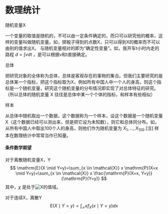 # 数理统计

随机变量X

一个变量的取值是随机的，不可以由一定条件确定的，而只可以研究他的概率，这样的变量叫做随机变量。如，掷骰子得到的点数X，只可以得到X的概率而不可以由别的值求出X。
与随机变量相对的即为“确定性变量”。如，我开车t小时内走的路程 $d=\int vdt$ ，是可以根据v和t直接确定。

总体

把研究对象的全体称为总体，总体是客观存在的事物的集合。但我们主要研究的是总体某一个指标，把这个指标取为X，例如所有中国人中一个人的身高，则这个指标是一个随机变量，研究这个随机变量的分布情况即实现了对总体特征的研究。（所以总体的随机变量 X 往往是总体中某一个个体的指标，和样本有些相似）

样本

从总体中随机取出一个数据，这个数据称为一个样本，设这个数据是一个随机变量X（这个数据已经可以测出来，但是把它设为未知数），则它和总体同分布。如，从所有中国人中取出100个人的身高，则他们作为随机变量为 $X_1,...,X_{100}$ 
[注] 样本在数理统计中常常当作已知量。

#### 条件数学期望

对于离散随机变量X，Y
$$
\mathrm{E}(X \mid Y=y)=\sum_{x \in \mathcal{X}} x \mathrm{P}(X=x \mid Y=y)=\sum_{x \in \mathcal{X}} x \frac{\mathrm{P}(X=x, Y=y)}{\mathrm{P}(Y=y)}
$$
其中，$\chi$ 是处于![X](https://wikimedia.org/api/rest_v1/media/math/render/svg/68baa052181f707c662844a465bfeeb135e82bab)的值域。

对于连续X，离散Y
$$
\mathrm{E}(X \mid Y=y)=\int_{\mathcal{X}} x f_{X}(x \mid Y=y) d x
$$

